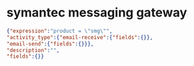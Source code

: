 symantec messaging gateway
==========================

```JSON
{"expression":"product = \"smg\"",
"activity_type":{"email-receive":{"fields":{}},
"email-send":{"fields":{}}},
"description":"",
"fields":{}}
```